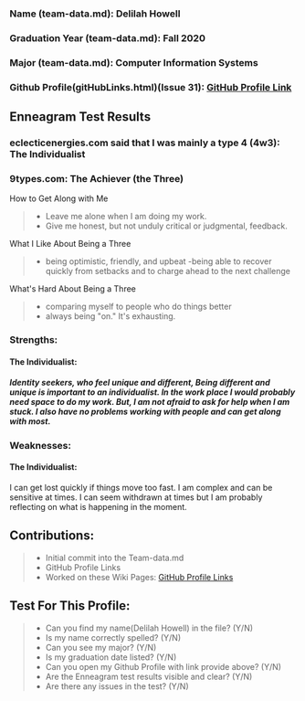 ### Name (team-data.md): Delilah Howell
### Graduation Year (team-data.md): Fall 2020
### Major (team-data.md): Computer Information Systems
### Github Profile(gitHubLinks.html)(Issue 31): [GitHub Profile Link](https://github.com/DelilahHowell)

## Enneagram Test Results
### eclecticenergies.com said that I was mainly a type 4 (4w3): The Individualist
### 9types.com: The Achiever (the Three)
How to Get Along with Me
> - Leave me alone when I am doing my work.
> - Give me honest, but not unduly critical or judgmental, feedback.

What I Like About Being a Three
> - being optimistic, friendly, and upbeat
> -being able to recover quickly from setbacks and to charge ahead to the next challenge

What's Hard About Being a Three
> - comparing myself to people who do things better
> - always being "on." It's exhausting.


### Strengths:
#### The Individualist:
##### Identity seekers, who feel unique and different, Being different and unique is important to an individualist. In the work place I would probably need space to do my work. But, I am not afraid to ask for help when I am stuck. I also have no problems working with people and can get along with most. 

### Weaknesses:
#### The Individualist:
I can get lost quickly if things move too fast. I am complex and can be sensitive at times. I can seem withdrawn at times but I am probably reflecting on what is happening in the moment. 

## Contributions: 
> - Initial commit into the Team-data.md
> - GitHub Profile Links
> - Worked on these Wiki Pages: [GitHub Profile Links](https://delilahhowell.github.io/iss31/)

## Test For This Profile:
> - Can you find my name(Delilah Howell) in the file? (Y/N)
> - Is my name correctly spelled? (Y/N)
> - Can you see my major? (Y/N)
> - Is my graduation date listed? (Y/N)
> - Can you open my Github Profile with link provide above? (Y/N)
> - Are the Enneagram test results visible and clear? (Y/N)
> - Are there any issues in the test? (Y/N)
